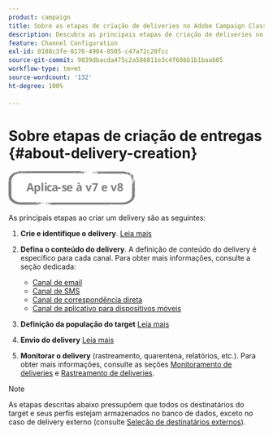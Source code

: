 ```yaml
---
product: campaign
title: Sobre as etapas de criação de deliveries no Adobe Campaign Classic
description: Descubra as principais etapas de criação de deliveries no Adobe Campaign Classic
feature: Channel Configuration
exl-id: 0188c3fe-8176-4904-8505-c47a72c20fcc
source-git-commit: 9839dbacda475c2a586811e3c4f686b1b1baab05
workflow-type: tm+mt
source-wordcount: '132'
ht-degree: 100%

---
```


# Sobre etapas de criação de entregas {#about-delivery-creation}

![](../../assets/common.svg)

As principais etapas ao criar um delivery são as seguintes:

1. **Crie e identifique o delivery**. [Leia mais](steps-create-and-identify-the-delivery.md)

1. **Defina o conteúdo do delivery**. A definição de conteúdo do delivery é específico para cada canal. Para obter mais informações, consulte a seção dedicada:

   * [Canal de email](defining-the-email-content.md)
   * [Canal de SMS](sms-create.md#defining-the-sms-content)
   * [Canal de correspondência direta](defining-the-direct-mail-content.md)
   * [Canal de aplicativo para dispositivos móveis](about-mobile-app-channel.md)

1. **Definição da população do target** [Leia mais](steps-defining-the-target-population.md)

1. **Envio do delivery** [Leia mais](steps-sending-the-delivery.md)

1. **Monitorar o delivery** (rastreamento, quarentena, relatórios, etc.). Para obter mais informações, consulte as seções [Monitoramento de deliveries](about-delivery-monitoring.md) e [Rastreamento de deliveries](about-message-tracking.md).

>[!NOTE]
>
>As etapas descritas abaixo pressupõem que todos os destinatários do target e seus perfis estejam armazenados no banco de dados, exceto no caso de delivery externo (consulte [Seleção de destinatários externos](steps-defining-the-target-population.md#selecting-external-recipients)).
